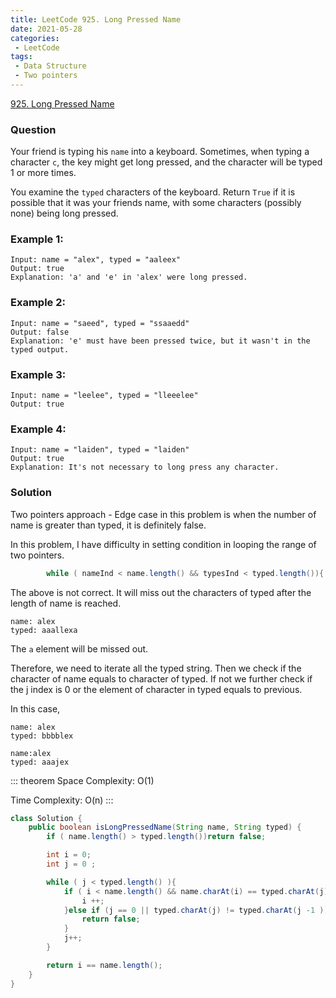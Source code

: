 ```yaml
---
title: LeetCode 925. Long Pressed Name
date: 2021-05-28
categories:
 - LeetCode
tags:
 - Data Structure
 - Two pointers
---
```


[925. Long Pressed Name](https://leetcode.com/problems/valid-palindrome/)

### Question
Your friend is typing his ```name``` into a keyboard. Sometimes, when typing a character ```c```, the key might get long pressed, and the character will be typed 1 or more times.

You examine the ```typed``` characters of the keyboard. Return ```True``` if it is possible that it was your friends name, with some characters (possibly none) being long pressed.

### Example 1:

```
Input: name = "alex", typed = "aaleex"
Output: true
Explanation: 'a' and 'e' in 'alex' were long pressed.
```

### Example 2:

```
Input: name = "saeed", typed = "ssaaedd"
Output: false
Explanation: 'e' must have been pressed twice, but it wasn't in the typed output.
```

### Example 3:

```
Input: name = "leelee", typed = "lleeelee"
Output: true
```
### Example 4:

```
Input: name = "laiden", typed = "laiden"
Output: true
Explanation: It's not necessary to long press any character.
```

### Solution 
Two pointers approach - Edge case in this problem is when the number of name is greater than typed, it is definitely false. 

In this problem, I have difficulty in setting condition in looping the range of two pointers. 

```java
        while ( nameInd < name.length() && typesInd < typed.length()){
```

The above is not correct. It will miss out the characters of typed after the length of name is reached. 

```
name: alex
typed: aaallexa
```

The ```a``` element will be missed out. 

Therefore, we need to iterate all the typed string. Then we check if the character of name equals to character of typed. If not we further check if the j index is 0 or the element of character in typed equals to previous. 

In this case, 
```
name: alex
typed: bbbblex
```
```
name:alex
typed: aaajex
```

::: theorem 
Space Complexity: O(1) 

Time Complexity: O(n)
:::

```java
class Solution {
    public boolean isLongPressedName(String name, String typed) {
        if ( name.length() > typed.length())return false;

        int i = 0;
        int j = 0 ;

        while ( j < typed.length() ){
            if ( i < name.length() && name.charAt(i) == typed.charAt(j)){
                i ++;
            }else if (j == 0 || typed.charAt(j) != typed.charAt(j -1 )){
                return false;
            }
            j++;
        }

        return i == name.length();
    }
}
```

<disqus/>